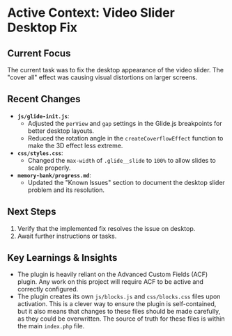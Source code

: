 # Active Context: Video Slider Desktop Fix

## Current Focus

The current task was to fix the desktop appearance of the video slider. The "cover all" effect was causing visual distortions on larger screens.

## Recent Changes

*   **`js/glide-init.js`**:
    *   Adjusted the `perView` and `gap` settings in the Glide.js breakpoints for better desktop layouts.
    *   Reduced the rotation angle in the `createCoverflowEffect` function to make the 3D effect less extreme.
*   **`css/styles.css`**:
    *   Changed the `max-width` of `.glide__slide` to `100%` to allow slides to scale properly.
*   **`memory-bank/progress.md`**:
    *   Updated the "Known Issues" section to document the desktop slider problem and its resolution.

## Next Steps

1.  Verify that the implemented fix resolves the issue on desktop.
2.  Await further instructions or tasks.

## Key Learnings & Insights

*   The plugin is heavily reliant on the Advanced Custom Fields (ACF) plugin. Any work on this project will require ACF to be active and correctly configured.
*   The plugin creates its own `js/blocks.js` and `css/blocks.css` files upon activation. This is a clever way to ensure the plugin is self-contained, but it also means that changes to these files should be made carefully, as they could be overwritten. The source of truth for these files is within the main `index.php` file.
